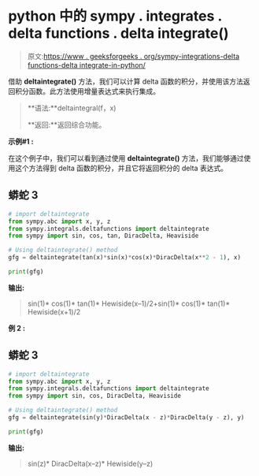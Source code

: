 # python 中的 sympy . integrates . delta functions . delta integrate()

> 原文:[https://www . geeksforgeeks . org/sympy-integrations-delta functions-delta integrate-in-python/](https://www.geeksforgeeks.org/sympy-integrals-deltafunctions-deltaintegrate-in-python/)

借助 **deltaintegrate()** 方法，我们可以计算 delta 函数的积分，并使用该方法返回积分函数。此方法使用增量表达式来执行集成。

> **语法:**deltaintegral(f，x)
> 
> **返回:**返回综合功能。

**示例#1 :**

在这个例子中，我们可以看到通过使用 **deltaintegrate()** 方法，我们能够通过使用这个方法得到 delta 函数的积分，并且它将返回积分的 delta 表达式。

## 蟒蛇 3

```py
# import deltaintegrate
from sympy.abc import x, y, z
from sympy.integrals.deltafunctions import deltaintegrate
from sympy import sin, cos, tan, DiracDelta, Heaviside

# Using deltaintegrate() method
gfg = deltaintegrate(tan(x)*sin(x)*cos(x)*DiracDelta(x**2 - 1), x)

print(gfg)
```

**输出:**

> sin(1)* cos(1)* tan(1)* Hewiside(x–1)/2+sin(1)* cos(1)* tan(1)* Hewiside(x+1)/2

**例 2 :**

## 蟒蛇 3

```py
# import deltaintegrate
from sympy.abc import x, y, z
from sympy.integrals.deltafunctions import deltaintegrate
from sympy import sin, cos, DiracDelta, Heaviside

# Using deltaintegrate() method
gfg = deltaintegrate(sin(y)*DiracDelta(x - z)*DiracDelta(y - z), y)

print(gfg)
```

**输出:**

> sin(z)* DiracDelta(x–z)* Hewiside(y–z)